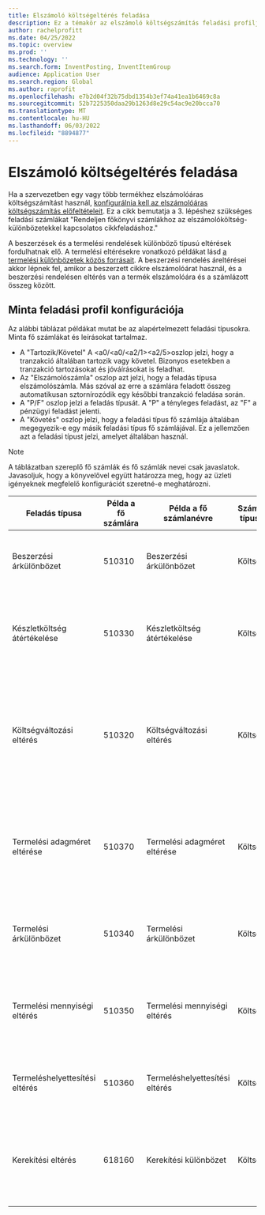 ```yaml
---
title: Elszámoló költségeltérés feladása
description: Ez a témakör az elszámoló költségszámítás feladási profiljainak beállításával kapcsolatban tartalmaz tájékoztatást.
author: rachelprofitt
ms.date: 04/25/2022
ms.topic: overview
ms.prod: ''
ms.technology: ''
ms.search.form: InventPosting, InventItemGroup
audience: Application User
ms.search.region: Global
ms.author: raprofit
ms.openlocfilehash: e7b2d04f32b75dbd1354b3ef74a41ea1b6469c8a
ms.sourcegitcommit: 52b7225350daa29b1263d8e29c54ac9e20bcca70
ms.translationtype: MT
ms.contentlocale: hu-HU
ms.lasthandoff: 06/03/2022
ms.locfileid: "8894877"
---
```

# <a name="standard-cost-variance-posting"></a>Elszámoló költségeltérés feladása

Ha a szervezetben egy vagy több termékhez elszámolóáras költségszámítást használ, [konfigurálnia kell az elszámolóáras költségszámítás előfeltételeit](/supply-chain/cost-management/prerequisites-standard-costs.md). Ez a cikk bemutatja a 3. lépéshez szükséges feladási számlákat "Rendeljen főkönyvi számlákhoz az elszámolóköltség-különbözetekkel kapcsolatos cikkfeladáshoz."

A beszerzések és a termelési rendelések különböző típusú eltérések fordulhatnak elő. A termelési eltérésekre vonatkozó példákat lásd [a termelési különbözetek közös forrásait](/supply-chain/cost-management/common-sources-of-production-variances.md). A beszerzési rendelés áreltérései akkor lépnek fel, amikor a beszerzett cikkre elszámolóárat használ, és a beszerzési rendelésen eltérés van a termék elszámolóára és a számlázott összeg között.

## <a name="sample-posting-profile-configuration"></a>Minta feladási profil konfigurációja

Az alábbi táblázat példákat mutat be az alapértelmezett feladási típusokra. Minta fő számlákat és leírásokat tartalmaz.

- A "Tartozik/Követel" A <a0/<a0/<a2/1><a2/5>oszlop jelzi, hogy a tranzakció általában tartozik vagy követel. Bizonyos esetekben a tranzakció tartozásokat és jóváírásokat is feladhat.
- Az "Elszámolószámla" oszlop azt jelzi, hogy a feladás típusa elszámolószámla. Más szóval az erre a számlára feladott összeg automatikusan sztornírozódik egy későbbi tranzakció feladása során.
- A "P/F" oszlop jelzi a feladás típusát. A "P" a tényleges feladást, az "F" a pénzügyi feladást jelenti.
- A "Követés" oszlop jelzi, hogy a feladási típus fő számlája általában megegyezik-e egy másik feladási típus fő számlájával. Ez a jellemzően azt a feladási típust jelzi, amelyet általában használ.

> [!NOTE]
> A táblázatban szereplő fő számlák és fő számlák nevei csak javaslatok. Javasoljuk, hogy a könyvelővel együtt határozza meg, hogy az üzleti igényeknek megfelelő konfigurációt szeretné-e meghatározni.

| Feladás típusa | Példa a fő számlára | Példa a fő számlanévre | Számla típusa | Tartozik/követel? | Elszámolási számla | K/F | Kövesse | Leírás |
|--------------|----------------------|---------------------------|--------------|---------------|------------------|-----|--------|-------------|
| Beszerzési árkülönbözet | 510310 | Beszerzési árkülönbözet | Költség | Vagy | Nem | P | Nem alkalmazható | Erre a számlára akkor van szükség, ha eltérés van a beszerzési rendelés beszerzési ára és elszámolóára között. |
| Készletköltség átértékelése | 510330 | Készletköltség átértékelése | Költség | Vagy | Nem | P | Nem alkalmazható | Ez a számla akkor használatos, amikor egy elszámolóár cikkhez új költségszámítási verziót aktiválnak az aktuális készlet átértékelésekor. |
| Költségváltozási eltérés | 510320 | Költségváltozási eltérés | Költség | Vagy | Nem | P | Nem alkalmazható | Ez a számla akkor használatos, ha a helyek elszámolóárai között eltérés van, vagy ha egy cikket visszaküldnek, és a termék eredeti elszámolóára és aktuális elszámolóára között változás történik. |
| Termelési adagméret eltérése | 510370 | Termelési adagméret eltérése | Költség | Vagy | Nem | P | Nem alkalmazható | Ezt a számlát akkor használja a rendszer, ha eltérések vannak az anyagjegyzék-számítás alapja és a termelési rendelés költségszámításának tényleges mennyisége között. |
| Termelési árkülönbözet | 510340 | Termelési árkülönbözet | Költség | Vagy | Nem | P | Nem alkalmazható | Erre a számlára akkor van szükség, ha árkülönbség van a becsült költség és a termelési rendelés tényleges költsége között. |
| Termelési mennyiségi eltérés | 510350 | Termelési mennyiségi eltérés | Költség | Vagy | Nem | P | Nem alkalmazható | Ezt a számlát akkor használja a program, ha mennyiségi különbségek vannak a becsült költség és a termelési rendelés tényleges költségei között. |
| Termeléshelyettesítési eltérés | 510360 | Termeléshelyettesítési eltérés | Költség | Vagy | Nem | P | Nem alkalmazható | Erre a számlára akkor van szükség, ha egy termelési rendeléshez nem várt felhasználás történik. |
| Kerekítési eltérés | 618160 | Kerekítési különbözet | Költség | Vagy | Nem | P | Nem alkalmazható | Ezt a számlát akkor használja a program, ha kerekítési különbözet van, amikor a termelési költségek számítása az elszámoló költségekből történik. |
